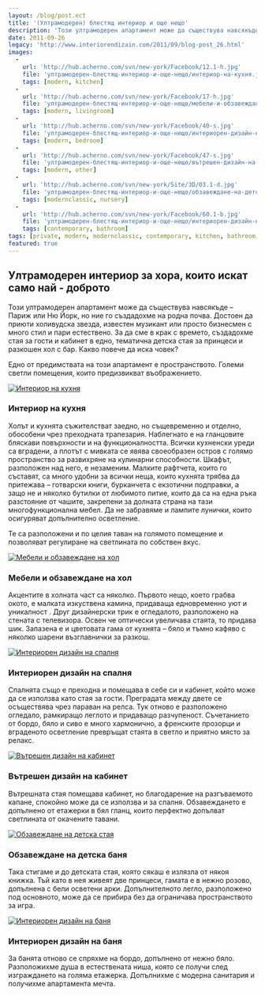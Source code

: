 ```yaml
---
layout: /blog/post.ect
title: '(Ултрамодерен) блестящ интериор и още нещо'
description: 'Този ултрамодерен апартамент може да съществува навсякъде – Париж или Ню Йорк, но ние го създадохме на родна почва. Достоен да приюти холивудска звезда, известен музикант или просто бизнесмен с много стил и пари естествено. За да сме в крак с времето, създадохме стая за гости и кабинет в едно, тематична детска стая за принцеси и разкошен хол с бар. Какво повече да иска човек?'
date: 2011-09-26
legacy: 'http://www.interiorendizain.com/2011/09/blog-post_26.html'
images:
  -
    url: 'http://hub.acherno.com/svn/new-york/Facebook/12.1-h.jpg'
    file: 'ултрамодерен-блестящ-интериор-и-още-нещо/интериор-на-кухня.jpg'
    tags: [modern, kitchen]
  -
    url: 'http://hub.acherno.com/svn/new-york/Facebook/17-h.jpg'
    file: 'ултрамодерен-блестящ-интериор-и-още-нещо/мебели-и-обзавеждане-на-хол.jpg'
    tags: [modern, livingroom]
  -
    url: 'http://hub.acherno.com/svn/new-york/Facebook/40-s.jpg'
    file: 'ултрамодерен-блестящ-интериор-и-още-нещо/интериорен-дизайн-на-спалня.jpg'
    tags: [modern, bedroom]
  -
    url: 'http://hub.acherno.com/svn/new-york/Facebook/47-s.jpg'
    file: 'ултрамодерен-блестящ-интериор-и-още-нещо/вътрешен-дизайн-на-кабинет.jpg'
    tags: [modern, other]
  -
    url: 'http://hub.acherno.com/svn/new-york/Site/3D/03.1-d.jpg'
    file: 'ултрамодерен-блестящ-интериор-и-още-нещо/обзавеждане-на-детска-стая.jpg'
    tags: [modernclassic, nursery]
  -
    url: 'http://hub.acherno.com/svn/new-york/Facebook/60.1-b.jpg'
    file: 'ултрамодерен-блестящ-интериор-и-още-нещо/интериорен-дизайн-на-баня.jpg'
    tags: [contemporary, bathroom]
tags: [private, modern, modernclassic, contemporary, kitchen, bathroom, bedroom, livingroom, nursery, other]
featured: true
---
```

## **Ултрамодерен** интериор за хора, които искат само най - доброто
Този ултрамодерен апартамент може да съществува навсякъде – Париж или Ню Йорк, но ние го създадохме на родна почва. Достоен да приюти холивудска звезда, известен музикант или просто бизнесмен с много стил и пари естествено. За да сме в крак с времето, създадохме стая за гости и кабинет в едно, тематична детска стая за принцеси и разкошен хол с бар. Какво повече да иска човек?

Едно от предимствата на този апартамент е пространството. Големи светли помещения, които предизвикват въображението. 

[![Интериор на кухня](ултрамодерен-блестящ-интериор-и-още-нещо/интериор-на-кухня.jpg)](http://acherno.bg/интериорен-дизайн/апартамент/ню-йорк/интериорен-дизайн.html)
### Интериор на **кухня**

Холът и кухнята съжителстват заедно, но същевременно и отделно, обособени чрез преходната трапезария. Наблегнато е на гланцовите бляскави повърхности и на функционалността. Всички кухненски уреди са вградени, а плотът с мивката се явява своеобразен остров с голямо пространство за развихряне на кулинарни способности. Шкафът, разположен над него, е незаменим. Малките рафтчета, които го съставят, са много удобни за всички неща, които кухнята трябва да притежава – готварски книги, бурканчета с екзотични подправки, а защо не и няколко бутилки от любимото питие, които да са на една ръка разстояние от чашите, закрепени за долната страна на тази многофункционална мебел.  Да не забравяме и лампите лунички, които осигуряват допълнително осветление.

Те са разположени и по целия таван на голямото помещение и позволяват регулиране на светлината по собствен вкус.

[![Мебели и обзавеждане на хол](ултрамодерен-блестящ-интериор-и-още-нещо/мебели-и-обзавеждане-на-хол.jpg)](http://acherno.bg/интериорен-дизайн/апартамент/ню-йорк/интериорен-дизайн.html)
### Мебели и обзавеждане на **хол**

Акцентите в холната част са няколко. Първото нещо, което грабва окото, е малката изкуствена камина,  придаваща едновременно уют и уникалност . Друг дизайнерски трик е огледалото, разположено на стената с телевизора. Освен че оптически увеличава стаята, то придава шик. Запазена е и цветовата гама от кухнята – бяло и тъмно кафяво с няколко шарени възглавнички за разкош.

[![Интериорен дизайн на спалня](ултрамодерен-блестящ-интериор-и-още-нещо/интериорен-дизайн-на-спалня.jpg)](http://acherno.bg/интериорен-дизайн/апартамент/ню-йорк/интериорен-дизайн.html)
### Интериорен дизайн на **спалня**

Спалнята също е преходна и помещава в себе си и кабинет, който може да се използва като стая за гости. Преградата между двете се осъществява чрез параван на релса.  Тук отново е разположено огледало, рамкиращо леглото и придаващо разчупеност. Съчетанието от бордо, бяло и сиво е много хармонично, а френските прозорци и вграденото осветление превръщат стаята в светло и приятно място за релакс.

[![Вътрешен дизайн на кабинет](ултрамодерен-блестящ-интериор-и-още-нещо/вътрешен-дизайн-на-кабинет.jpg)](http://acherno.bg/интериорен-дизайн/апартамент/ню-йорк/интериорен-дизайн.html)
### Вътрешен дизайн на **кабинет**

Вътрешната стая помещава кабинет, но благодарение на разгъваемото капане, спокойно може да се използва и за спалня. Обзавеждането е допълнено от етажерки в бял гланц, които перфектно допълват светлината от окачените тавани.

[![Обзавеждане на детска стая](ултрамодерен-блестящ-интериор-и-още-нещо/обзавеждане-на-детска-стая.jpg)](http://acherno.bg/интериорен-дизайн/апартамент/ню-йорк/интериорен-дизайн.html)
### Обзавеждане на **детска баня**

Така стигаме и до детската стая, която сякаш е излязла от някоя книжка. Тъй като в нея живеят две принцеси, гамата е в нежно розово, допълнена с бели осветени арки. Допълнителното легло, разположено под основното, може да се прибира без да ограничава пространството за игра.

[![Интериорен дизайн на баня](ултрамодерен-блестящ-интериор-и-още-нещо/интериорен-дизайн-на-баня.jpg)](http://acherno.bg/интериорен-дизайн/апартамент/ню-йорк/интериорен-дизайн.html)
### Интериорен дизайн на **баня**

За банята отново се спряхме на бордо, допълнено от нежно бяло. Разположихме душа в естествената ниша, която се получи след изграждането на голяма етажерка. Допълнихме с модерна санитария и получихме апартамента мечта.